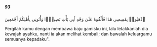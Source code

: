 ##### 93

<span class="ayah">ٱذْهَبُوا۟ بِقَمِيصِى هَٰذَا فَأَلْقُوهُ عَلَىٰ وَجْهِ أَبِى يَأْتِ بَصِيرًۭا وَأْتُونِى بِأَهْلِكُمْ أَجْمَعِينَ</span>

<span class="ayah_translation">Pergilah kamu dengan membawa baju gamisku ini, lalu letakkanlah dia kewajah ayahku, nanti ia akan melihat kembali; dan bawalah keluargamu semuanya kepadaku".</span>
